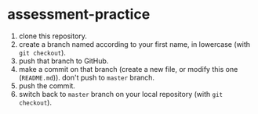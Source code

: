 # assessment-practice

1. clone this repository.
1. create a branch named according to your first name, in lowercase (with `git checkout`).
1. push that branch to GitHub.
1. make a commit on that branch (create a new file, or modify this one (`README.md`)). don't push to `master` branch.
1. push the commit.
1. switch back to `master` branch on your local repository (with `git checkout`).
